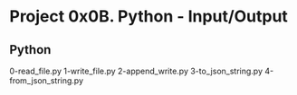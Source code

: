 # Project 0x0B. Python - Input/Output
## Python
0-read_file.py
1-write_file.py
2-append_write.py
3-to_json_string.py
4-from_json_string.py
